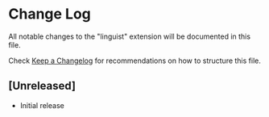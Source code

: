 # Change Log

All notable changes to the "linguist" extension will be documented in this file.

Check [Keep a Changelog](http://keepachangelog.com/) for recommendations on how to structure this file.

## [Unreleased]

- Initial release